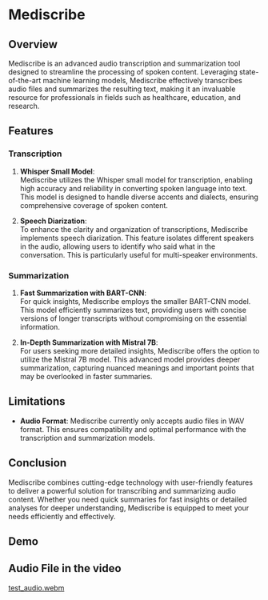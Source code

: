 # Mediscribe

## Overview  
Mediscribe is an advanced audio transcription and summarization tool designed to streamline the processing of spoken content. Leveraging state-of-the-art machine learning models, Mediscribe effectively transcribes audio files and summarizes the resulting text, making it an invaluable resource for professionals in fields such as healthcare, education, and research.

## Features

### Transcription
1. **Whisper Small Model**:  
   Mediscribe utilizes the Whisper small model for transcription, enabling high accuracy and reliability in converting spoken language into text. This model is designed to handle diverse accents and dialects, ensuring comprehensive coverage of spoken content.

2. **Speech Diarization**:  
   To enhance the clarity and organization of transcriptions, Mediscribe implements speech diarization. This feature isolates different speakers in the audio, allowing users to identify who said what in the conversation. This is particularly useful for multi-speaker environments.

### Summarization
1. **Fast Summarization with BART-CNN**:  
   For quick insights, Mediscribe employs the smaller BART-CNN model. This model efficiently summarizes text, providing users with concise versions of longer transcripts without compromising on the essential information.

2. **In-Depth Summarization with Mistral 7B**:  
   For users seeking more detailed insights, Mediscribe offers the option to utilize the Mistral 7B model. This advanced model provides deeper summarization, capturing nuanced meanings and important points that may be overlooked in faster summaries.

## Limitations
- **Audio Format**: Mediscribe currently only accepts audio files in WAV format. This ensures compatibility and optimal performance with the transcription and summarization models.

## Conclusion  
Mediscribe combines cutting-edge technology with user-friendly features to deliver a powerful solution for transcribing and summarizing audio content. Whether you need quick summaries for fast insights or detailed analyses for deeper understanding, Mediscribe is equipped to meet your needs efficiently and effectively.


## Demo


## Audio File in the video

[test_audio.webm](https://github.com/user-attachments/assets/2069c0b2-9a7f-4f38-b842-cce63b4d0639)
